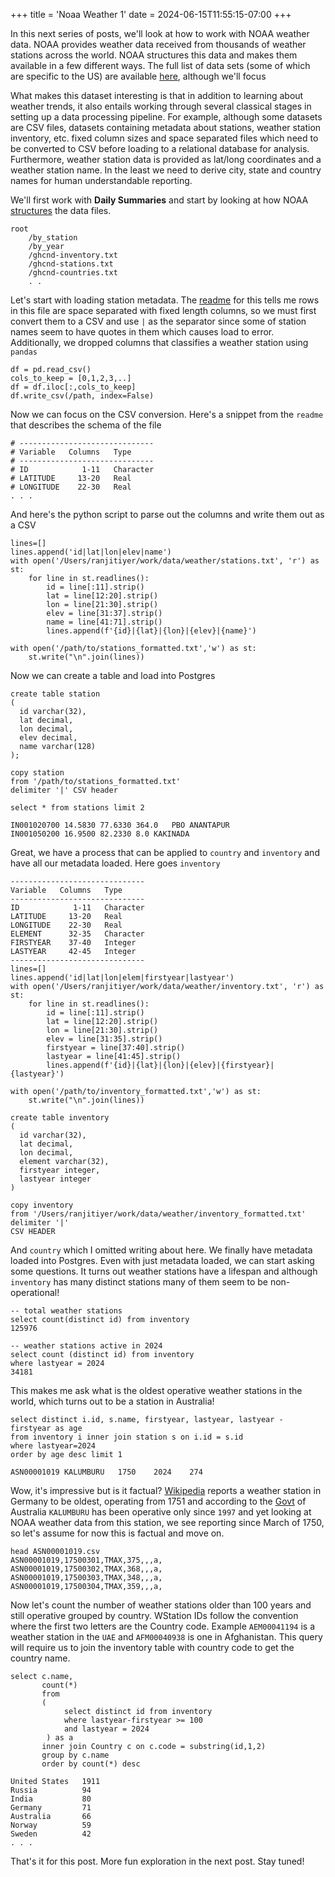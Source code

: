 +++
title = 'Noaa Weather 1'
date = 2024-06-15T11:55:15-07:00
+++

In this next series of posts, we'll look at how to work with NOAA weather data. NOAA provides weather data received from thousands of weather stations across the world. NOAA structures this data and makes them available in a few different ways. The full list of data sets (some of which are specific to the US) are available [here](https://www.ncdc.noaa.gov/cdo-web/datasets), although we'll focus

What makes this dataset interesting is that in addition to learning about weather trends, it also entails working through several classical stages in setting up a data processing pipeline. For example, although some datasets are CSV files, datasets containing metadata about stations, weather station inventory, etc. fixed column sizes and space separated files which need to be converted to CSV before loading to a relational database for analysis. Furthermore, weather station data is provided as lat/long coordinates and a weather station name. In the least we need to derive city, state and country names for human understandable reporting.

We'll first work with **Daily Summaries** and start by looking at how NOAA [structures](https://www.ncei.noaa.gov/pub/data/ghcn/daily/) the data files.

```
root
	/by_station
	/by_year
	/ghcnd-inventory.txt
	/ghcnd-stations.txt
	/ghcnd-countries.txt
	. .
```

Let's start with loading station metadata. The [readme](https://www.ncei.noaa.gov/pub/data/ghcn/daily/readme.txt) for this tells me rows in this file are space separated with fixed length columns, so we must first convert them to a CSV and use `|` as the separator since some of station names seem to have quotes in them which causes load to error. Additionally, we dropped columns that classifies a weather station using `pandas`

```
df = pd.read_csv()
cols_to_keep = [0,1,2,3,..]
df = df.iloc[:,cols_to_keep]
df.write_csv(/path, index=False)
```
Now we can focus on the CSV conversion. Here's a snippet from the `readme` that describes the schema of the file

```
# ------------------------------
# Variable   Columns   Type
# ------------------------------
# ID            1-11   Character
# LATITUDE     13-20   Real
# LONGITUDE    22-30   Real
. . . 
```
And here's the python script to parse out the columns and write them out as a CSV

```
lines=[]
lines.append('id|lat|lon|elev|name')
with open('/Users/ranjitiyer/work/data/weather/stations.txt', 'r') as st:
    for line in st.readlines():
        id = line[:11].strip()
        lat = line[12:20].strip()
        lon = line[21:30].strip()
        elev = line[31:37].strip()
        name = line[41:71].strip()
        lines.append(f'{id}|{lat}|{lon}|{elev}|{name}')
        
with open('/path/to/stations_formatted.txt','w') as st:
    st.write("\n".join(lines))
```
Now we can create a table and load into Postgres
```
create table station
(
  id varchar(32),
  lat decimal,
  lon decimal,
  elev decimal,
  name varchar(128)
);

copy station
from '/path/to/stations_formatted.txt'
delimiter '|' CSV header
```

```
select * from stations limit 2

IN001020700	14.5830	77.6330	364.0	PBO ANANTAPUR
IN001050200	16.9500	82.2330	8.0	KAKINADA
```

Great, we have a process that can be applied to `country` and `inventory` and have all our metadata loaded. Here goes `inventory`
```
------------------------------
Variable   Columns   Type
------------------------------
ID            1-11   Character
LATITUDE     13-20   Real
LONGITUDE    22-30   Real
ELEMENT      32-35   Character
FIRSTYEAR    37-40   Integer
LASTYEAR     42-45   Integer
------------------------------
lines=[]
lines.append('id|lat|lon|elem|firstyear|lastyear')
with open('/Users/ranjitiyer/work/data/weather/inventory.txt', 'r') as st:
    for line in st.readlines():
        id = line[:11].strip()
        lat = line[12:20].strip()
        lon = line[21:30].strip()
        elev = line[31:35].strip()
        firstyear = line[37:40].strip()
        lastyear = line[41:45].strip()
        lines.append(f'{id}|{lat}|{lon}|{elev}|{firstyear}|{lastyear}')
        
with open('/path/to/inventory_formatted.txt','w') as st:
    st.write("\n".join(lines))
```

```
create table inventory
(
  id varchar(32),
  lat decimal,
  lon decimal,
  element varchar(32),
  firstyear integer,
  lastyear integer
)

copy inventory
from '/Users/ranjitiyer/work/data/weather/inventory_formatted.txt'
delimiter '|'
CSV HEADER
```

And `country` which I omitted writing about here. We finally have metadata loaded into Postgres.  Even with just metadata loaded, we can start asking some questions. It turns out weather stations have a lifespan and although `inventory` has many distinct stations many of them seem to be non-operational!

```
-- total weather stations
select count(distinct id) from inventory
125976

-- weather stations active in 2024
select count (distinct id) from inventory
where lastyear = 2024
34181
```

This makes me ask what is the oldest operative weather stations in the world, which turns out to be a station in Australia! 

```
select distinct i.id, s.name, firstyear, lastyear, lastyear - firstyear as age
from inventory i inner join station s on i.id = s.id
where lastyear=2024
order by age desc limit 1

ASN00001019	KALUMBURU	1750	2024	274
```
Wow, it's impressive but is it factual? [Wikipedia](https://en.wikipedia.org/wiki/Hohenpei%C3%9Fenberg_Meteorological_Observatory) reports a weather station in Germany to be oldest, operating from 1751 and according to the [Govt](http://www.bom.gov.au/climate/data/lists_by_element/stations.txt) of Australia `KALUMBURU` has been operative only since `1997` and yet looking at NOAA weather data from this station, we see reporting since March of 1750, so let's assume for now this is factual and move on.

```
head ASN00001019.csv
ASN00001019,17500301,TMAX,375,,,a,
ASN00001019,17500302,TMAX,368,,,a,
ASN00001019,17500303,TMAX,348,,,a,
ASN00001019,17500304,TMAX,359,,,a,
```

Now let's count the number of weather stations older than 100 years and still operative grouped by country. WStation IDs follow the convention where the first two letters are the Country code. Example `AEM00041194` is a weather station in the `UAE` and `AFM00040938` is one in Afghanistan. This query will require us to join the inventory table with country code to get the country name.

```
select c.name,
       count(*)
       from 
       (
			select distinct id from inventory
			where lastyear-firstyear >= 100
            and lastyear = 2024
        ) as a
       inner join Country c on c.code = substring(id,1,2)
       group by c.name
       order by count(*) desc

United States 	1911
Russia 			94
India 			80
Germany 		71
Australia 		66
Norway 			59
Sweden 			42       
. . .
```

That's it for this post. More fun exploration in the next post. Stay tuned!
